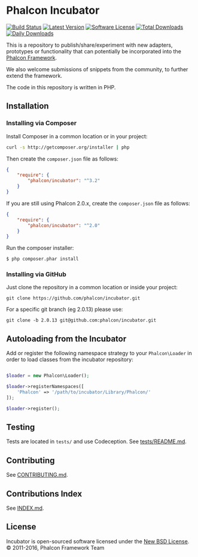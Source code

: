 # Phalcon Incubator

[![Build Status](https://img.shields.io/travis/phalcon/incubator/master.svg?style=flat-square)](https://travis-ci.org/phalcon/incubator)
[![Latest Version](https://img.shields.io/packagist/v/phalcon/incubator.svg?style=flat-square)](https://github.com/phalcon/incubator/releases)
[![Software License](https://img.shields.io/badge/license-BSD--3-brightgreen.svg?style=flat-square)](https://github.com/phalcon/incubator/blob/master/LICENSE.txt)
[![Total Downloads](https://img.shields.io/packagist/dt/phalcon/incubator.svg?style=flat-square)](https://packagist.org/packages/phalcon/incubator)
[![Daily Downloads](https://img.shields.io/packagist/dd/phalcon/incubator.svg?style=flat-square)](https://packagist.org/packages/phalcon/incubator)

This is a repository to publish/share/experiment with new adapters, prototypes or functionality that can potentially be incorporated into the [Phalcon Framework](https://github.com/phalcon/cphalcon).

We also welcome submissions of snippets from the community, to further extend the framework.

The code in this repository is written in PHP.

## Installation

### Installing via Composer

Install Composer in a common location or in your project:

```bash
curl -s http://getcomposer.org/installer | php
```

Then create the `composer.json` file as follows:

```json
{
    "require": {
        "phalcon/incubator": "^3.2"
    }
}
```

If you are still using Phalcon 2.0.x, create the `composer.json` file as follows:

```json
{
    "require": {
        "phalcon/incubator": "^2.0"
    }
}
```

Run the composer installer:

```bash
$ php composer.phar install
```

### Installing via GitHub

Just clone the repository in a common location or inside your project:

```
git clone https://github.com/phalcon/incubator.git
```

For a specific git branch (eg 2.0.13) please use:

```
git clone -b 2.0.13 git@github.com:phalcon/incubator.git
```

## Autoloading from the Incubator

Add or register the following namespace strategy to your `Phalcon\Loader` in order
to load classes from the incubator repository:

```php

$loader = new Phalcon\Loader();

$loader->registerNamespaces([
    'Phalcon' => '/path/to/incubator/Library/Phalcon/'
]);

$loader->register();
```

## Testing

Tests are located in `tests/` and use Codeception. See [tests/README.md](tests/README.md).

## Contributing

See [CONTRIBUTING.md](CONTRIBUTING.md).

## Contributions Index

See [INDEX.md](INDEX.md).

## License

Incubator is open-sourced software licensed under the [New BSD License](https://github.com/phalcon/incubator/blob/master/LICENSE.txt).<br>
© 2011-2016, Phalcon Framework Team
